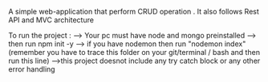 A simple web-application that perform CRUD operation .
It also follows Rest API and MVC architecture

To run the project : 
--> Your pc must have node and mongo preinstalled
--> then run npm init -y
--> if you have nodemon then run "nodemon index" (remember you have to trace this folder on your git/terminal / bash and then run this line)
-->this project doesnot include any try catch block or any other error handling 
